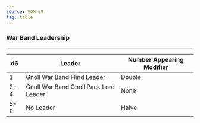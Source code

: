 ```yaml
---
source: VGM 39
tag: table
---
```


### War Band Leadership
---
|d6|Leader|Number Appearing Modifier|
|----|-------|-------|
|1|Gnoll War Band Flind Leader|Double|
|2-4|Gnoll War Band Gnoll Pack Lord Leader|None|
|5-6|No Leader|Halve|
